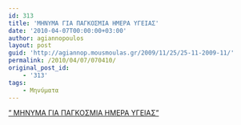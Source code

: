 ```yaml
---
id: 313
title: 'ΜΗΝΥΜΑ ΓΙΑ ΠΑΓΚΟΣΜΙΑ ΗΜΕΡΑ ΥΓΕΙΑΣ'
date: '2010-04-07T00:00:00+03:00'
author: agiannopoulos
layout: post
guid: 'http://agiannop.mousmoulas.gr/2009/11/25/25-11-2009-11/'
permalink: /2010/04/07/070410/
original_post_id:
    - '313'
tags:
    - Μηνύματα
---
```


[” ΜΗΝΥΜΑ ΓΙΑ ΠΑΓΚΟΣΜΙΑ ΗΜΕΡΑ ΥΓΕΙΑΣ”](/wp-content/uploads/2009/11/minima_gia_pagosmia_mera_ygeias.pdf)